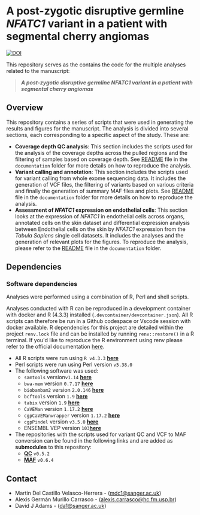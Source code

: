 # A post-zygotic disruptive germline _NFATC1_ variant in a patient with segmental cherry angiomas

[![DOI]()]()

This repository serves as the contains the code for the multiple analyses related to the manuscript:

> **_A post-zygotic disruptive germline NFATC1 variant in a patient with segmental cherry angiomas_**

## Overview

This repository contains a series of scripts that were used in generating the results and figures for the manuscript. The analysis is divided into several sections, each corresponding to a specific aspect of the study. These are:

- **Coverage depth QC analysis**: This section includes the scripts used for the analysis of the coverage depths across the pulled regions and the filtering of samples based on coverage depth. See [README](./documentation/Coverage_depth_check.md) file in the `documentation` folder for more details on how to reproduce the analysis.
- **Variant calling and annotation**: This section includes the scripts used for variant calling from whole exome sequencing data. It includes the generation of VCF files, the filtering of variants based on various criteria and finally the generation of summary MAF files and plots. See [README](./documentation/Somatic_Variant_calling.md) file in the `documentation` folder for more details on how to reproduce the analysis.
- **Assessment of _NFATC1_ expression on endothelial cells**: This section looks at the expression of _NFATC1_ in endothelial cells across organs, annotated cells on the skin dataset and  differential expression analysis between Endothelial cells on the skin by _NFATC1_ expression from the _Tabula Sapiens_ single cell datasets.  It includes the analyses and the generation of relevant plots for the figures. To reproduce the analysis, please refer to the [README](./documentation/Tabula_sapiens_NFATC1_exp_analysis.md) file in the `documentation` folder.


## Dependencies

### Software dependencies

Analyses were performed using a combination of R, Perl and shell scripts. 

Analyses conducted with R can be reproduced in a development container with docker and R (4.3.3) installed (`.devcontainer/devcontainer.json`). All R scripts can therefore be run in a Github codespace or Vscode session with docker available. R dependencies for this project are detailed within the project `renv.lock` file and can be installed by running `renv::restore()` in a R terminal. If you'd like to reproduce the R environment using renv please refer to the official documentation [here](https://rstudio.github.io/renv/articles/renv.html).

- All R scripts were run using `R v4.3.3` [**here**](https://cran.r-project.org/)
- Perl scripts were run using Perl version `v5.38.0`
- The following software was used:
  - `samtools` version`v1.14` [**here**](https://github.com/samtools/samtools)
  - `bwa-mem` version `0.7.17` [**here**](https://github.com/lh3/bwa)
  - `biobambam2` version `2.0.146` [**here**](https://github.com/gt1/biobambam2)
  - `bcftools` version `1.9` [**here**](https://github.com/samtools/bcftools/)
  - `tabix` version `1.9` [**here**](https://github.com/samtools/tabix/)
  - `CaVEMan` version `1.17.2` [**here**](https://github.com/cancerit/CaVEMan)
  - `cgpCaVEManwrapper` version `1.17.2` [**here**](https://github.com/cancerit/cgpCaVEManWrapper)
  - `cgpPindel` version `v3.5.0` [**here**](https://github.com/cancerit/cgpPindel)
  - ENSEMBL VEP version `103`[**here**](http://feb2021.archive.ensembl.org/info/docs/tools/vep/index.html)
- The repositories with the scripts used for variant QC and VCF to MAF conversion can be found in the following links and are added as **submodules** to this repository:
    - [**QC**](https://github.com/team113sanger/dermatlas_analysis_qc) `v0.5.2`
    - [**MAF**](https://github.com/team113sanger/dermatlas_analysis_maf) `v0.6.4` 


## Contact 
- Martin Del Castillo Velasco-Herrera - (<mdc1@sanger.ac.uk>)
- Alexis Germán Murillo Carrasco - (<alexis.carrasco@hc.fm.usp.br>)
- David J Adams - (<da1@sanger.ac.uk>)

